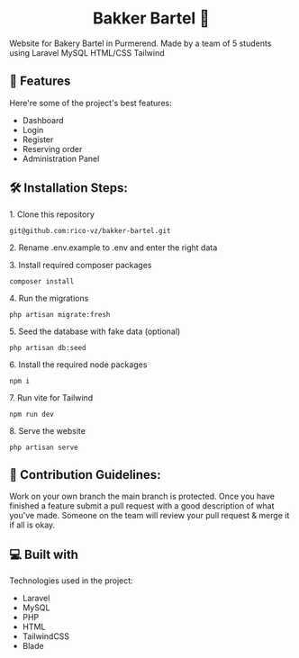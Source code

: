 <h1 id="title" align="center">Bakker Bartel 🥯</h1>

<p id="description">Website for Bakery Bartel in Purmerend. Made by a team of 5 students using Laravel MySQL HTML/CSS Tailwind</p>

  
  
<h2>🧐 Features</h2>

Here're some of the project's best features:

*   Dashboard
*   Login
*   Register
*   Reserving order
*   Administration Panel

<h2>🛠️ Installation Steps:</h2>

<p>1. Clone this repository</p>

```
git@github.com:rico-vz/bakker-bartel.git
```

<p>2. Rename .env.example to .env and enter the right data</p>

<p>3. Install required composer packages</p>

```
composer install
```

<p>4. Run the migrations</p>

```
php artisan migrate:fresh
```

<p>5. Seed the database with fake data (optional)</p>

```
php artisan db:seed
```

<p>6. Install the required node packages</p>

```
npm i
```

<p>7. Run vite for Tailwind</p>

```
npm run dev
```

<p>8. Serve the website</p>

```
php artisan serve
```

<h2>🍰 Contribution Guidelines:</h2>

Work on your own branch the main branch is protected. Once you have finished a feature submit a pull request with a good description of what you've made. Someone on the team will review your pull request & merge it if all is okay.

  
  
<h2>💻 Built with</h2>

Technologies used in the project:

*   Laravel
*   MySQL
*   PHP
*   HTML
*   TailwindCSS
*   Blade
